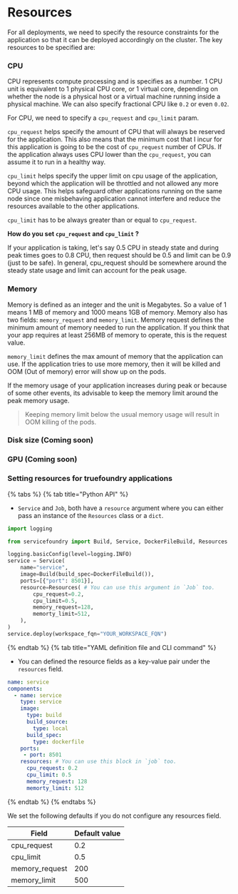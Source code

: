 # Resources

For all deployments, we need to specify the resource constraints for the application so that it can be deployed accordingly 
on the cluster. The key resources to be specified are:

### CPU

CPU represents compute processing and is specifies as a number. 1 CPU unit is equivalent to 1 physical CPU core, or 1 virtual core, depending on whether the node is a physical host or a virtual machine running inside a physical machine.
We can also specify fractional CPU like `0.2` or even `0.02`. 

For CPU, we need to specify a `cpu_request` and `cpu_limit` param. 

`cpu_request` helps specify the amount of CPU that will
always be reserved for the application. This also means that the minimum cost that I incur for this application is going 
to be the cost of `cpu_request` number of CPUs. If the application always uses CPU lower than the `cpu_request`, you can 
assume it to run in a healthy way. 

`cpu_limit` helps specify the upper limit on cpu usage of the application, beyond which the application will be throttled and not allowed any more CPU usage. This helps safeguard other applications running on the same node since one misbehaving
application cannot interfere and reduce the resources available to the other applications. 

`cpu_limit` has to be always greater than or equal to `cpu_request`.

**How do you set `cpu_request` and `cpu_limit` ?**

If your application is taking, let's say 0.5 CPU in steady state and during peak times goes to 0.8 CPU, then request should be 0.5 and limit can be 0.9 (just to be safe). In general, cpu_request should be somewhere around the steady state usage and limit can account for the peak usage.

### Memory

Memory is defined as an integer and the unit is Megabytes. So a value of 1 means 1 MB of memory and 1000 means 1GB of memory.
Memory also has two fields: `memory_request` and `memory_limit`. Memory request defines the minimum amount of memory needed to run the application. If you think that your app requires at least 256MB of memory to operate, this is the request value.

`memory_limit` defines the max amount of memory that the application can use. If the application tries to use more memory, then it will be killed and OOM (Out of memory) error will show up on the pods. 

If the memory usage of your application increases during peak or because of some other events, its advisable to keep the memory limit around the peak memory usage.

> Keeping memory limit below the usual memory usage will result in OOM killing of the pods. 

### Disk size (Coming soon)

### GPU (Coming soon)

### Setting resources for truefoundry applications

{% tabs %}
{% tab title="Python API" %}

* `Service` and `Job`, both have a `resource` argument where you can either pass an instance of the `Resources` class or a `dict`.

```python
import logging

from servicefoundry import Build, Service, DockerFileBuild, Resources

logging.basicConfig(level=logging.INFO)
service = Service(
    name="service",
    image=Build(build_spec=DockerFileBuild()),
    ports=[{"port": 8501}],
    resource=Resources( # You can use this argument in `Job` too.
        cpu_request=0.2,
        cpu_limit=0.5,
        memory_request=128,
        memorty_limit=512,
    ),
)
service.deploy(workspace_fqn="YOUR_WORKSPACE_FQN")
```

{% endtab %}
{% tab title="YAML definition file and CLI command" %} 

* You can defined the resource fields as a key-value pair under the `resources` field.

```yaml
name: service
components:
  - name: service
    type: service
    image:
      type: build
      build_source:
        type: local
      build_spec:
        type: dockerfile
    ports:
     - port: 8501
    resources: # You can use this block in `job` too.
      cpu_request: 0.2
      cpu_limit: 0.5
      memory_request: 128
      memorty_limit: 512
```
{% endtab %}
{% endtabs %}

We set the following defaults if you do not configure any resources field.

| Field          | Default value |
|----------------|---------------|
| cpu_request    | 0.2          |
| cpu_limit      | 0.5          |
| memory_request | 200          |
| memory_limit   | 500          |

